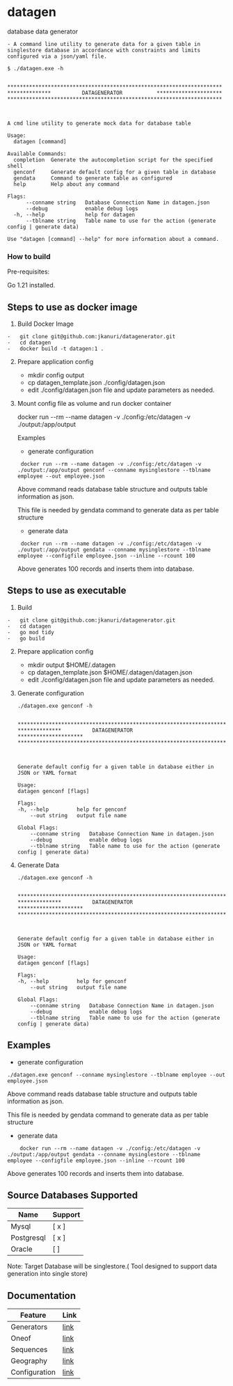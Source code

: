 # datagen
database data generator

    - A command line utility to generate data for a given table in singlestore database in accordance with constraints and limits configured via a json/yaml file.


```
$ ./datagen.exe -h


*********************************************************************
**************          DATAGENERATOR           *********************
*********************************************************************



A cmd line utility to generate mock data for database table

Usage:
  datagen [command]

Available Commands:
  completion  Generate the autocompletion script for the specified shell
  genconf     Generate default config for a given table in database
  gendata     Command to generate table as configured
  help        Help about any command

Flags:
      --conname string   Database Connection Name in datagen.json
      --debug            enable debug logs
  -h, --help             help for datagen
      --tblname string   Table name to use for the action (generate config | generate data)

Use "datagen [command] --help" for more information about a command.
```

### How to build

Pre-requisites:

Go 1.21 installed.

Steps to use as docker image
---

 1)  Build Docker Image

    -   git clone git@github.com:jkanuri/datagenerator.git
    -   cd datagen
    -   docker build -t datagen:1 .

2) Prepare application config

    - mkdir config output
    - cp datagen_template.json ./config/datagen.json
    - edit ./config/datagen.json file and update parameters as needed.
    

3) Mount config file as volume and run docker container

    docker run --rm --name datagen -v ./config:/etc/datagen -v ./output:/app/output <subcmd> 
    
    Examples

    * generate configuration 

    ```
     docker run --rm --name datagen -v ./config:/etc/datagen -v ./output:/app/output genconf --conname mysinglestore --tblname employee --out employee.json
    ```
    Above command reads database table structure and outputs table information as json. 
    
    This file is needed by gendata command to generate data as per table structure
    

    *   generate data

    ```
     docker run --rm --name datagen -v ./config:/etc/datagen -v ./output:/app/output gendata --conname mysinglestore --tblname employee --configfile employee.json --inline --rcount 100
    ```

     Above generates 100 records and inserts them into database.


Steps to use as executable
---

 1)  Build 

    -   git clone git@github.com:jkanuri/datagenerator.git
    -   cd datagen
    -   go mod tidy
    -   go build

2) Prepare application config

    - mkdir output $HOME/.datagen
    - cp datagen_template.json $HOME/.datagen/datagen.json
    - edit ./config/datagen.json file and update parameters as needed.
    

3) Generate configuration

    ```
    ./datagen.exe genconf -h


    *********************************************************************
    **************          DATAGENERATOR           *********************
    *********************************************************************



    Generate default config for a given table in database either in JSON or YAML format

    Usage:
    datagen genconf [flags]

    Flags:
    -h, --help         help for genconf
        --out string   output file name

    Global Flags:
        --conname string   Database Connection Name in datagen.json
        --debug            enable debug logs
        --tblname string   Table name to use for the action (generate config | generate data)

    ```
4) Generate Data

    ```
    ./datagen.exe genconf -h


    *********************************************************************
    **************          DATAGENERATOR           *********************
    *********************************************************************



    Generate default config for a given table in database either in JSON or YAML format

    Usage:
    datagen genconf [flags]

    Flags:
    -h, --help         help for genconf
        --out string   output file name

    Global Flags:
        --conname string   Database Connection Name in datagen.json
        --debug            enable debug logs
        --tblname string   Table name to use for the action (generate config | generate data)

    ```


Examples
---
* generate configuration 

```
./datagen.exe genconf --conname mysinglestore --tblname employee --out employee.json
```
Above command reads database table structure and outputs table information as json. 

This file is needed by gendata command to generate data as per table structure


*   generate data

```
    docker run --rm --name datagen -v ./config:/etc/datagen -v ./output:/app/output gendata --conname mysinglestore --tblname employee --configfile employee.json --inline --rcount 100
```

Above generates 100 records and inserts them into database.


Source Databases Supported 
---

| Name | Support |
|---|---|
|   Mysql   | [ x ] |
| Postgresql | [ x ] |
| Oracle | [ ] |

Note: Target Database will be singlestore.( Tool designed to support data generation into single store)

Documentation
---

| Feature | Link |
|---|---|
|Generators| [link](doc/basic_generators.md) |
|Oneof | [link](doc/oneof.md) |
|Sequences| [link](doc/sequences.md) |
|Geography| [link](doc/geo.md) |
|Configuration| [link](doc/config.md) |
